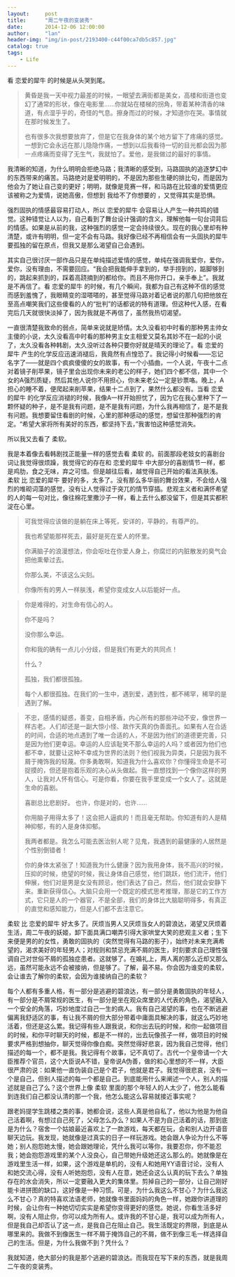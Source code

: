 ```yaml
---
layout:     post
title:      "周二午夜的变装秀"
date:       2014-12-06 12:00:00
author:     "lan"
header-img: "img/in-post/2193400-c44f00ca7db5c857.jpg"
catalog: true
tags:
    - Life
---
```



看 恋爱的犀牛 的时候是从头哭到尾。 

> 黄昏是我一天中视力最差的时候，一眼望去满街都是美女，高楼和街道也变幻了通常的形状，像在电影里……你就站在楼梯的拐角，带着某种清香的味道，有点湿乎乎的，奇怪的气息。擦身而过的时候，才知道你在哭。事情就在那时候发生了。 
> 
> 也有很多次我想要放弃了，但是它在我身体的某个地方留下了疼痛的感觉。一想到它会永远在那儿隐隐作痛，一想到以后我看待一切的目光都会因为那一点疼痛而变得了无生气，我就怕了。爱他，是我做过的最好的事情。

我清晰的知道，为什么明明会拒绝马路；我清晰的感受到，马路固执的追逐梦幻中的东西带来的痛苦。马路绝对是爱明明的，不是因为那些生硬的排比句，而是因为他会为了她让自己变的更好；明明，就像是竞赛一样，和马路在比较谁的爱情更应该被称之为爱情，说她高傲，但想到 我给不了你想要的 ，又觉得其实是恐惧。

强烈固执的情感最容易打动人，所以 恋爱的犀牛 会容易让人产生一种共鸣的错觉。这种错觉让人以为，自己看到了舞台设计强调的含义，理解他每一句台词背后的情感。如果是从前的我，这种强烈的感觉一定会持续很久。现在的我心里却有种清楚，或许有明明，但一定不会有马路。我好像已经不再相信会有一头固执的犀牛要孤独的留在原点，但我又是那么渴望自己会遇到。
 
其实自己很讨厌一部作品只是在单纯描述爱情的感觉，单纯在强调我爱你，爱你，爱你，没有理由，不需要回应。“我会把我能伸手拿到的，举手捞到的，踮脚够到的，跳起来抓到的，踩着高跷摘到的都给你。而且不用你开口，亲手奉上”。我就是不再信了。看 恋爱的犀牛 的时候，有几个瞬间，我都为自己有这种不信的感觉而感到羞愧了，我眼睛变的湿嗒嗒的，甚至觉得马路对着记者说的那几句把他放在至高点嘲笑我们这些傻看的人的“批判”的话都说的特有道理。但这种代入感，在看完后几天就很快淡掉了，因为我就是不再信了，虽然我热切渴望。

一直很清楚我致命的弱点，简单来说就是矫情。太久没看初中时看的那种男主帅女主傻的小说，太久没看高中时看的那种男主女主相爱又莫名其妙不在一起的小说了，太久没看各种韩剧，太久没听过各种只要你好就是晴天的理论了。看 恋爱的犀牛 产生的化学反应迅速消褪后，我竟然有点惶恐了。我记得小时候看——忘记名字了——就是四个疯疯傻傻的女的故事，有一个小插曲，一个人说，午夜十二点对着镜子削苹果，镜子里会出现你未来的老公的样子，她们四个都不信，其中一个女的A强烈质疑，然后其他人说你不用担心，你未来老公一定是钞票咯。晚上，A担心的睡不着，便爬起来削苹果，结果十二点到了，果然什么都没有。当看 恋爱的犀牛 的化学反应消褪的时候，我像A一样开始担忧了，因为它在我心里种下了一颗怀疑的种子，是不是我有问题，是不是我有问题，为什么我再相信了，是不是我有问题。我想要留住看剧的时候，心里的那种感动的感觉，想留住那种强烈的肯定。“希望大家将所有美好的东西，都坚持下去，”我害怕这种感觉消失。

所以我又去看了 柔软。 

我是本着像去看韩剧找正能量一样的感觉去看 柔软 的。前面那段老妓女的喜剧台词让我觉得很烦躁，我觉得它的存在和 恋爱的犀牛 中大部分的喜剧情节一样，都是鸡肋，食之无味，弃之可惜。但是越往后看，越觉得自己开始的看法真肤浅。 柔软 比 恋爱的犀牛 要好的多，太多了。没有那么多华丽的舞台效果，不会给人强烈的堆砌词藻的感觉，没有让人觉得过于突兀的情节穿插。悲观主义者和满怀希望的人的每一句对比，像往棉花里撒沙子一样，看上去什么都没留下，但是其实都积淀在心里。

> 可我觉得应该做的是躺在床上等死，安详的，平静的，有尊严的。
> 
> 我也希望能那样死去，最好是死在爱人的怀里。
> 
> 你满脑子的浪漫想法，你会呕吐在你爱人身上，你腐烂的内脏散发的臭气会把他熏晕过去。
> 
> 你那么美，不该这么尖刻。
> 
> 你像所有的男人一样肤浅，希望你变成女人以后能好一点。

> 你是难得的，对生命有信心的人。
> 
> 你不是吗？
> 
> 没你那么幸运。
> 
> 你和我的确有一点儿小分歧，但是我们有更大的共同点！
> 
> 什么？
> 
> 孤独，我们都很孤独。
> 
> 每个人都很孤独。在我们的一生中，遇到爱，遇到性，都不稀罕，稀罕的是遇到了解。

> 不忠，感情的疑惑，善变，自相矛盾，内心所有的那些冲动不安，像世界一样古老。人们却还是一副大惊小怪、故作天真的伪善面孔。如果有人在合适的时间，合适的地点遇到了唯一合适的人，不是因为他们的道德更完善，只是因为他们更幸运。幸运的人应该耻笑不那么幸运的人吗？或者因为他们也都不幸，就要让这种不幸成为世界的法则？他们视我为异类，只是因为我不屑于掩饰我的轻蔑。你多勇敢啊，知道我为什么喜欢你？你懂得生命是不可捉摸的，但还是抱着乐观的决心从头做起。我一直想找到一个像你这样的男人，让我对人怀有信心。可是你看，你要在我手里变成一个女人了。这就是生命的喜剧。
> 
> 喜剧总比悲剧好。
> 也许，你是对的，也许……
> 
> 你用脑子用得太多了！这会把人逼疯的！而且毫无帮助。你知道有的人是精神抑郁，有的人是身体抑郁。
> 
> 我两者都是。我怎么可能去医治别人呢？见鬼，我遇到的最健康的人居然是个性别倒错者！
> 
> 你的身体太紧张了！知道我为什么健康？因为我用身体，我不高兴的时候，压抑的时候，绝望的时候，我让身体自己感觉，他们跳跃，他们流汗，他们伸展，他们对是男是女没有顾忌，他们表达了自己，然后，他们就会安静下来。重新获得信心。大脑只会用一个既定的模式思考推理，那是它的工作方式，它只是人的一个器官，不是全部，我们的身体比大脑聪明得多，有真正的直觉和感知能力，但是人们都不去注意它。

 柔软 比 恋爱的犀牛 好太多了。厌烦当男人又厌烦当女人的碧浪达，渴望又厌烦着生活，周二午夜的妖姬，卸下面具满口嘲弄引得大家哄堂大笑的悲观主义者；生下来便是男的的女性，勇敢的固执的（突然觉得有马路的影子），始终对未来充满希望的，渴求美好的年轻男人；对规则和禁忌充满不屑的医生，时刻要求自己理性强调自己对世俗不屑的孤独症患者。这就够了。在婚礼上，两人离的那么近却又那么远，虽然可能永远不会被接纳，但是够了。了解，最不易。你会因为谁变的柔软，会让谁去了解你的柔软，会因为谁接纳自己的柔软？

每个人都有多重人格，有一部分是逃避的碧浪达，有一部分是勇敢固执的年轻人，有一部分是不屑常规的医生，有一部分是坐在观众席里的人代表的角色，渴望融入一个安全的角落，巧妙地度过自己一生的病人。我有自己渴望的事，也在不断逃避偏离我舒适区的事，有让我不屑的但大部分带着中庸面具解决的事，就这么巧妙地活着，但还是这么累。我记得有些人跟我说，和你出去玩的时候，和你一起做项目的时候，和你平时聊天的时候，都是不一样的，出去玩像孩子一样，做项目的时候要求严格到想抽你，聊天觉得你像白痴。突然觉得好悲哀，因为我自己觉得，他们描述的每一个，都不是我。我记得有个故事，记不真切了。古代一个皇帝请一个大臣推荐个官员，这个大臣说A不错，皇帝说A伪善，做的和心里想的不一样，大臣很严肃的说：如果他一直伪装自己是个君子，他就是君子。我觉得很悲哀，没有一个是自己，但别人描述的每一个都是自己。到底能用什么来阐述一个人，别人的描述就是自己了么？这个世界上像 柔软 里面的那个年轻人的人太少了，他怎么能看到连我们自己都没认清的那一个我，他怎么能这么容易就接近事实呢？

跟老妈提学生跳楼之类的事，她都会说，这些人真是他自私了，他以为他是为他自己活着啊，有想过自己死了，父母怎么办么？如果人不是为自己活着的话，那到底是为什么？宿舍一个姑娘最近喜欢上了一款游戏，每天都在玩，会和别人边开语音聊天边玩。我发现，她就像是过真实的日子一样玩游戏。她会跟人争论为什么不等她；别人抱怨她太慢，她会跟她理论，凭什么我可以等你，我要忍你，你不能忍我；她会抱怨游戏里的某个人没良心，自己带她升级她还这么那么的。她就像是在游戏里生活一样，如果，这个游戏是单机的，没有人和她用YY语音讨论，没有人和她交流心得，没有人听她抱怨，没有人在意，她还会这么认真的玩下去么？单独存在的水会消失，所以一定要融入更大的集体里。剪掉自己的一部分，让自己刚好能卡进拼图的缺口，这好像是一种习惯。可是，为什么我这么不甘心？为什么我这么不甘心？真的特喜欢法语老师，她就像书里面妈妈的角色一样，她跟你讲道理的时候，会让你有一种她切切实实是希望你变得更好的感觉。她说，你看生活多好啊，没有人阻止你，你可以成为所有人。或许我的不甘心是，我可以成为所有人，但是我自己却否认了这一点，是我自己在阻止自己。我生活既定的界限，到底是从哪里来的。我做不到像医生一样不屑于掩饰自己的不屑，做不到像三毛一样选择自己的生活。但是，为什么我做不到？凭什么？

我就知道，绝大部分的我是那个逃避的碧浪达。而我现在写下来的东西，就是我周二午夜的变装秀。 
